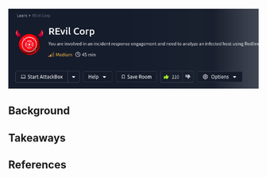
<a href="https://tryhackme.com/r/room/revilcorp" target="_blank"><img src="./banner.png" width="700px" /></a>

## Background

## Takeaways

## References


